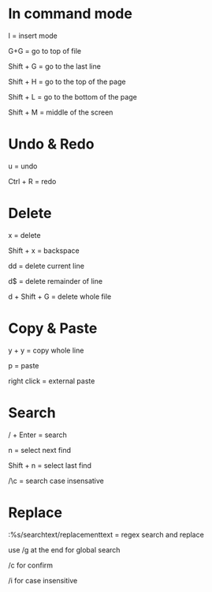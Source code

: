 # In command mode

I = insert mode

G+G = go to top of file 

Shift + G = go to the last line

Shift + H = go to the top of the page

Shift + L = go to the bottom of the page

Shift + M = middle of the screen

# Undo & Redo

u = undo

Ctrl + R = redo

# Delete

x = delete

Shift + x = backspace

dd = delete current line

d$ = delete remainder of line

d + Shift + G = delete whole file

# Copy & Paste

y + y = copy whole line

p = paste

right click = external paste

# Search

/ + Enter = search

n = select next find

Shift + n = select last find

/\c = search case insensative

# Replace

:%s/searchtext/replacementtext = regex search and replace

use /g at the end for global search

/c for confirm

/i for case insensitive

